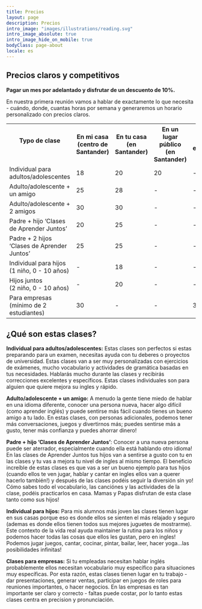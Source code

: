 ```yaml
---
title: Precios
layout: page 
description: Precios
intro_image: "images/illustrations/reading.svg"
intro_image_absolute: true
intro_image_hide_on_mobile: true
bodyClass: page-about
locale: es
---
```


## Precios claros y competitivos

**Pagar un mes por adelantado y disfrutar de un descuento de 10%.**

En nuestra primera reunión vamos a hablar de exactamente lo que necesita - cuándo, donde, cuantas horas por semana y generaremos un horario personalizado con precios claros. 

<table class="customers">
  <tr>
    <th>Typo de clase &nbsp;&nbsp;&nbsp;&nbsp;&nbsp;&nbsp;&nbsp;&nbsp;&nbsp;&nbsp;&nbsp;&nbsp;&nbsp;&nbsp;&nbsp;&nbsp;&nbsp;&nbsp;&nbsp;&nbsp;&nbsp;&nbsp;&nbsp;&nbsp;&nbsp;&nbsp;&nbsp;&nbsp;&nbsp;&nbsp;&nbsp;&nbsp;&nbsp;&nbsp;&nbsp;&nbsp; </th>
    <th>En mi casa (centro de Santander)</th>
    <th>En tu casa (en Santander) </th>
	<th>En un lugar público (en Santander)</th>
	<th>En su empresa </th>
	<th>Por videoconferencia en Zoom</th>
  </tr>
  <tr>
    <td>Individual para adultos/adolescentes</td>
    <td>18</td>
    <td>20</td>
	<td>20</td>
	<td> - </td>
	<td>12</td>
  </tr>
  <tr>
    <td>Adulto/adolescente + un amigo</td>
    <td>25</td>
    <td>28</td>
	<td> - </td>
	<td> - </td>
	<td> - </td>
  </tr>
  <tr>
    <td>Adulto/adolescente + 2 amigos</td>
    <td>30</td>
    <td>30</td>
	<td> - </td>
	<td> - </td>
	<td> - </td>
  </tr>
  <tr>
    <td>Padre + hijo ‘Clases de Aprender Juntos’</td>
    <td>20</td>
    <td>25</td>
	<td> - </td>
	<td> - </td>
	<td> - </td>
  </tr>
  <tr>
    <td>Padre + 2 hijos ‘Clases de Aprender Juntos’</td>
    <td>25</td>
    <td>25</td>
	<td> - </td>
	<td> - </td>
	<td> - </td>
  </tr>
  <tr>
    <td>Individual para hijos  <br />(1 niño, 0 - 10 años)</td>
    <td> - </td>
    <td>18</td>
	<td> - </td>
	<td> - </td>
	<td> - </td>
  </tr>
  <tr>
    <td>Hijos juntos <br />(2 niño, 0 - 10 años)</td>
    <td> - </td>
    <td>20</td>
	<td> - </td>
	<td> - </td>
	<td> - </td>
  </tr>
  <tr>
    <td>Para empresas<br />(mínimo de 2 estudiantes) </td>
    <td>30</td>
    <td> - </td>
	<td> - </td>
	<td>35</td>
	<td> - </td>
  </tr>
</table>

## ¿Qué son estas clases? 

**Individual para adultos/adolescentes:** Estas clases son perfectos si estas preparando para un examen, necesitas ayuda con tu deberes o proyectos de universidad. Estas clases van a ser muy personalizadas con ejercicios de exámenes, mucho vocabulario y actividades de gramática basadas en tus necesidades. Hablarás mucho durante las clases y recibirás correcciones excelentes y específicos. Estas clases individuales son para alguien que quiere mejora su ingles y rápido. 

**Adulto/adolescente + un amigo:** A menudo la gente tiene miedo de hablar en una idioma diferente,  conocer una persona nueva, hacer algo difícil (como aprender inglés) y puede sentirse más fácil cuando tienes un bueno amigo a tu lado. En estas clases, con personas adicionales, podemos tener más conversaciones, juegos y divertirnos más; puedes sentirse más a gusto, tener más confianza y puedes ahorrar dinero!

**Padre + hijo ‘Clases de Aprender Juntos’**: Conocer a una nueva persona puede ser aterrador, especialmente cuando ella está hablando otro idioma!  En las clases de Aprender Juntos tus hijos van a sentirse a gusto con tu en las clases y tu vas a mejora tu nivel de ingles al mismo tiempo. El  beneficio increíble de estas clases es que vas a ser un bueno ejemplo para tus hijos (cuando ellos te ven jugar, hablar y cantar en ingles ellos van a querer hacerlo también!) y después de las clases podéis seguir la diversión sin yo! Cómo sabes todo el vocabulario, las canciónes y las actividades de la clase, podéis practicarlos en casa. Mamas y Papas disfrutan de esta clase tanto como sus hijos! 

**Individual para hijos:** Para mis alumnos más joven las clases tienen lugar en sus casas porque eso es donde ellos se sienten el más relajado y seguro (ademas es donde ellos tienen todos sus mejores juguetes de mostrarme). Este contexto de la vida real ayuda maintainer la rutina para los niños y podemos hacer todas las cosas que ellos les gustan, pero en ingles! Podemos jugar juegos, cantar, cocinar, pintar, bailar, leer, hacer yoga...las posibilidades infinitas! 

**Clases para empresas:** Si tu empleadas necesitan hablar inglés probablemente ellos necesitan vocabulario muy específico para situaciones muy específicas.  Por esta razón, estas clases tienen lugar en tu trabajo - dar presentaciones, generar ventas, participar en juegos de roles para reuniones importantes,  o hacer negocios.  En las empresas es tan importante ser claro y correcto - faltas puede costar, por lo tanto estas clases centra en precision y pronunciación. 

